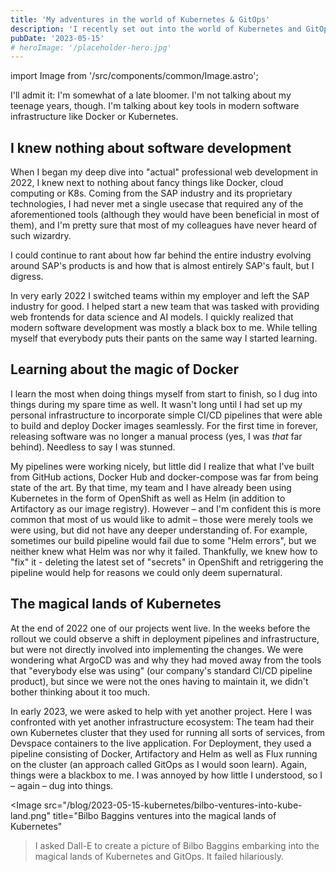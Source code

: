 ```yaml
---
title: 'My adventures in the world of Kubernetes & GitOps'
description: 'I recently set out into the world of Kubernetes and GitOps. Here is how that journey went.'
pubDate: '2023-05-15'
# heroImage: '/placeholder-hero.jpg'
---
```


import Image from '/src/components/common/Image.astro';

I'll admit it: I'm somewhat of a late bloomer. I'm not talking about my teenage years, though. I'm talking about key tools in modern software infrastructure like Docker or Kubernetes.

## I knew nothing about software development

When I began my deep dive into "actual" professional web development in 2022, I knew next to nothing about fancy things like Docker, cloud computing or K8s. Coming from the SAP industry and its proprietary technologies, I had never met a single usecase that required any of the aforementioned tools (although they would have been beneficial in most of them), and I'm pretty sure that most of my colleagues have never heard of such wizardry.

I could continue to rant about how far behind the entire industry evolving around SAP's products is and how that is almost entirely SAP's fault, but I digress.

In very early 2022 I switched teams within my employer and left the SAP industry for good. I helped start a new team that was tasked with providing web frontends for data science and AI models. I quickly realized that modern software development was mostly a black box to me. While telling myself that everybody puts their pants on the same way I started learning.

## Learning about the magic of Docker

I learn the most when doing things myself from start to finish, so I dug into things during my spare time as well. It wasn't long until I had set up my personal infrastructure to incorporate simple CI/CD pipelines that were able to build and deploy Docker images seamlessly. For the first time in forever, releasing software was no longer a manual process (yes, I was _that_ far behind). Needless to say I was stunned.

My pipelines were working nicely, but little did I realize that what I've built from GitHub actions, Docker Hub and docker-compose was far from being state of the art. By that time, my team and I have already been using Kubernetes in the form of OpenShift as well as Helm (in addition to Artifactory as our image registry). However – and I'm confident this is more common that most of us would like to admit – those were merely tools we were using, but did not have any deeper understanding of. For example, sometimes our build pipeline would fail due to some "Helm errors", but we neither knew what Helm was nor why it failed. Thankfully, we knew how to "fix" it - deleting the latest set of "secrets" in OpenShift and retriggering the pipeline would help for reasons we could only deem supernatural.

## The magical lands of Kubernetes

At the end of 2022 one of our projects went live. In the weeks before the rollout we could observe a shift in deployment pipelines and infrastructure, but were not directly involved into implementing the changes. We were wondering what ArgoCD was and why they had moved away from the tools that "everybody else was using" (our company's standard CI/CD pipeline product), but since we were not the ones having to maintain it, we didn't bother thinking about it too much.

In early 2023, we were asked to help with yet another project. Here I was confronted with yet another infrastructure ecosystem: The team had their own Kubernetes cluster that they used for running all sorts of services, from Devspace containers to the live application. For Deployment, they used a pipeline consisting of Docker, Artifactory and Helm as well as Flux running on the cluster (an approach called GitOps as I would soon learn). Again, things were a blackbox to me. I was annoyed by how little I understood, so I – again – dug into things.

<Image
src="/blog/2023-05-15-kubernetes/bilbo-ventures-into-kube-land.png"
title="Bilbo Baggins ventures into the magical lands of Kubernetes"

> I asked Dall-E to create a picture of Bilbo Baggins embarking into the magical
> lands of Kubernetes and GitOps. It failed hilariously.
> </Image>
